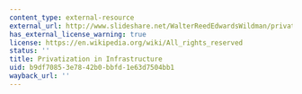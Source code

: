 ```yaml
---
content_type: external-resource
external_url: http://www.slideshare.net/WalterReedEdwardsWildman/privatization-of-infrastructure
has_external_license_warning: true
license: https://en.wikipedia.org/wiki/All_rights_reserved
status: ''
title: Privatization in Infrastructure
uid: b9df7085-3e78-42b0-bbfd-1e63d7504bb1
wayback_url: ''
---
```


